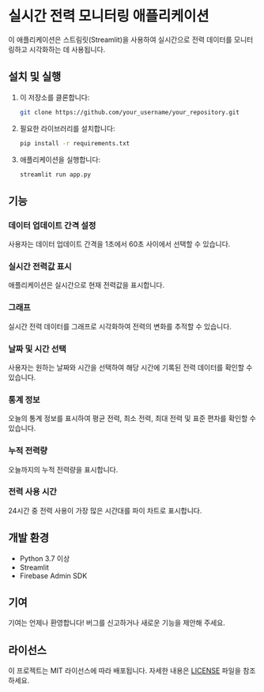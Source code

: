 # 실시간 전력 모니터링 애플리케이션

이 애플리케이션은 스트림릿(Streamlit)을 사용하여 실시간으로 전력 데이터를 모니터링하고 시각화하는 데 사용됩니다.

## 설치 및 실행

1. 이 저장소를 클론합니다:

    ```bash
    git clone https://github.com/your_username/your_repository.git
    ```

2. 필요한 라이브러리를 설치합니다:

    ```bash
    pip install -r requirements.txt
    ```

3. 애플리케이션을 실행합니다:

    ```bash
    streamlit run app.py
    ```

## 기능

### 데이터 업데이트 간격 설정

사용자는 데이터 업데이트 간격을 1초에서 60초 사이에서 선택할 수 있습니다.

### 실시간 전력값 표시

애플리케이션은 실시간으로 현재 전력값을 표시합니다.

### 그래프

실시간 전력 데이터를 그래프로 시각화하여 전력의 변화를 추적할 수 있습니다.

### 날짜 및 시간 선택

사용자는 원하는 날짜와 시간을 선택하여 해당 시간에 기록된 전력 데이터를 확인할 수 있습니다.

### 통계 정보

오늘의 통계 정보를 표시하여 평균 전력, 최소 전력, 최대 전력 및 표준 편차를 확인할 수 있습니다.

### 누적 전력량

오늘까지의 누적 전력량을 표시합니다.

### 전력 사용 시간

24시간 중 전력 사용이 가장 많은 시간대를 파이 차트로 표시합니다.

## 개발 환경

- Python 3.7 이상
- Streamlit
- Firebase Admin SDK

## 기여

기여는 언제나 환영합니다! 버그를 신고하거나 새로운 기능을 제안해 주세요.

## 라이선스

이 프로젝트는 MIT 라이선스에 따라 배포됩니다. 자세한 내용은 [LICENSE](LICENSE) 파일을 참조하세요.
